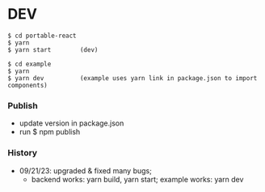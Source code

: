 # DEV

```
$ cd portable-react
$ yarn
$ yarn start        (dev)

$ cd example
$ yarn
$ yarn dev          (example uses yarn link in package.json to import components)
```

### Publish

- update version in package.json
- run $ npm publish

### History

- 09/21/23: upgraded & fixed many bugs;
  - backend works: yarn build, yarn start; example works: yarn dev